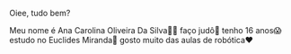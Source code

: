 Oiee, tudo bem?

Meu nome é Ana Carolina Oliveira Da Silva💙💙
faço judô🥋
tenho 16 anos😱
estudo no Euclides Miranda🥰
gosto muito das aulas de robótica❤️
